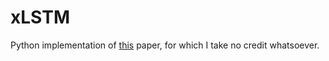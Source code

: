 # xLSTM
Python implementation of [this](https://arxiv.org/abs/2405.04517) paper, for which I take no credit whatsoever.
